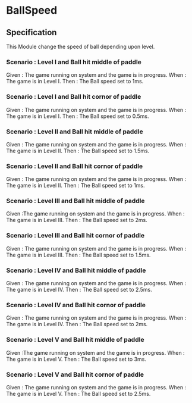 # BallSpeed

## Specification

This Module change the speed of ball depending upon level.

### Scenario : Level I and Ball hit middle of paddle

Given : The game running on system and the game is in progress.
When  : The game is in Level I.
Then  : The Ball speed set to 1ms.

### Scenario : Level I and Ball hit cornor of paddle

Given : The game running on system and the game is in progress.
When  : The game is in Level I.
Then  : The Ball speed set to 0.5ms.

### Scenario : Level II and Ball hit middle of paddle

Given : The game running on system and the game is in progress.
When  : The game is in Level II.
Then  : The Ball speed set to 1.5ms.

### Scenario : Level II and Ball hit cornor of paddle

Given : The game running on system and the game is in progress.
When  : The game is in Level II.
Then  : The Ball speed set to 1ms.

### Scenario : Level III and Ball hit middle of paddle

Given :The game running on system and the game is in progress.
When  : The game is in Level III.
Then  : The Ball speed set to 2ms.

### Scenario : Level III and Ball hit cornor of paddle

Given : The game running on system and the game is in progress.
When  : The game is in Level III.
Then  : The Ball speed set to 1.5ms.

### Scenario : Level IV and Ball hit middle of paddle

Given : The game running on system and the game is in progress.
When  : The game is in Level IV.
Then  : The Ball speed set to 2.5ms.

### Scenario : Level IV and Ball hit cornor of paddle

Given : The game running on system and the game is in progress.
When  : The game is in Level IV.
Then  : The Ball speed set to 2ms.

### Scenario : Level V and Ball hit middle of paddle

Given :The game running on system and the game is in progress.
When  : The game is in Level V.
Then  : The Ball speed set to 3ms.

### Scenario : Level V and Ball hit cornor of paddle

Given : The game running on system and the game is in progress.
When  : The game is in Level V.
Then  : The Ball speed set to 2.5ms.
